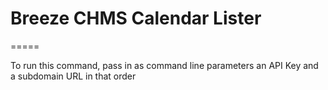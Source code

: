 # Breeze CHMS Calendar Lister
=====

To run this command, pass in as command line parameters an API Key and a subdomain URL in that order
